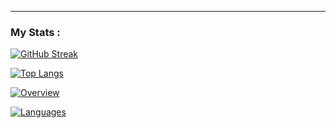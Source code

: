 <!--
**npwsk/npwsk** is a ✨ _special_ ✨ repository because its `README.md` (this file) appears on your GitHub profile.

Here are some ideas to get you started:

- 🔭 I’m currently working on ...
- 🌱 I’m currently learning ...
- 👯 I’m looking to collaborate on ...
- 🤔 I’m looking for help with ...
- 💬 Ask me about ...
- 📫 How to reach me: ...
- 😄 Pronouns: ...
- ⚡ Fun fact: ...
-->

<div align="center">
<!--   <div id="badges">
    <a href="https://www.linkedin.com/in/nika-perfilova/">
      <img src="https://img.shields.io/badge/LinkedIn-blue?logo=linkedin&logoColor=white&style=flat-square" alt="linkedin badge" />
    </a>
  </div> -->

  <img src="https://komarev.com/ghpvc/?username=npwsk&style=flat-square&color=blue" alt=""/>
  
<!--   <h1>
    Hi 👋
  </h1> -->
</div>

---

<!-- ### :woman_technologist: About Me : -->


### My Stats :

[![GitHub Streak](https://github-readme-streak-stats.herokuapp.com?user=npwsk&theme=ayu-light&hide_border=true&date_format=M%20j%5B%2C%20Y%5D)](https://git.io/streak-stats)

[![Top Langs](https://github-readme-stats.vercel.app/api/top-langs/?username=npwsk&layout=compact)](https://github.com/anuraghazra/github-readme-stats)

[![Overview](https://raw.githubusercontent.com/npwsk/profile-stats/master/generated/overview.svg#gh-light-mode-only)](https://github.com/jstrieb/github-stats)

[![Languages](https://raw.githubusercontent.com/npwsk/profile-stats/master/generated/languages.svg#gh-light-mode-only)](https://github.com/jstrieb/github-stats)

